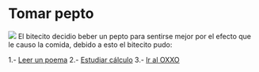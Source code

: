 [//]: # (Por: José Luis AL)
[//]: # (agregar la historia, para ir a: )
[//]: # (leer-un-poema.md)
[//]: # (estudiar-calculo.md)
[//]: # (alguno otro de tu preferencia)

# Tomar pepto

![](http://periodictable.com/Samples/083.28/s13.JPG)
  El bitecito decidio beber un pepto para sentirse mejor por el efecto que le causo la comida, debido a esto el bitecito pudo:
  
1.- [Leer un poema](leer-un-poema.md)
2.- [Estudiar cálculo](estudiar-calculo.md)
3.- [Ir al OXXO](ir-al-oxxo.md)
